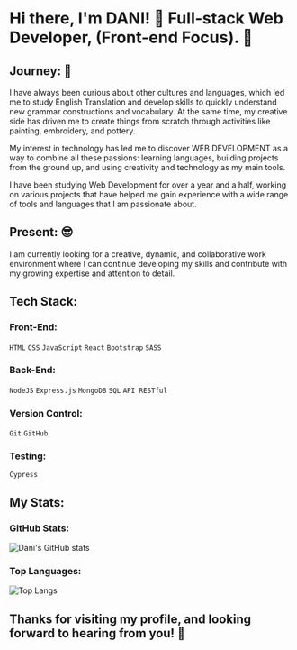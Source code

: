 # Hi there, I'm DANI! 👋 Full-stack Web Developer, (Front-end Focus). 🌌

## Journey: 🚀

I have always been curious about other cultures and languages, which led me to study English Translation and develop skills to quickly understand new grammar constructions and vocabulary. At the same time, my creative side has driven me to create things from scratch through activities like painting, embroidery, and pottery.

My interest in technology has led me to discover WEB DEVELOPMENT as a way to combine all these passions: learning languages, building projects from the ground up, and using creativity and technology as my main tools.

I have been studying Web Development for over a year and a half, working on various projects that have helped me gain experience with a wide range of tools and languages that I am passionate about.

## Present: 😎

I am currently looking for a creative, dynamic, and collaborative work environment where I can continue developing my skills and contribute with my growing expertise and attention to detail.

## Tech Stack:

### Front-End:
<code>HTML</code> <code>CSS</code> <code>JavaScript</code> <code>React</code> <code>Bootstrap</code> <code>SASS</code>

### Back-End:
<code>NodeJS</code> <code>Express.js</code> <code>MongoDB</code> <code>SQL</code> <code>API RESTful</code>

### Version Control:
<code>Git</code> <code>GitHub</code>

### Testing:
<code>Cypress</code>

## My Stats:

### GitHub Stats:

![Dani's GitHub stats](https://github-readme-stats.vercel.app/api?username=didonatodani&show_icons=true&hide_title=true&count_private=true&hide=prs&theme=radical)

### Top Languages:

![Top Langs](https://github-readme-stats.vercel.app/api/top-langs/?username=didonatodani&layout=compact&theme=radical)


## Thanks for visiting my profile, and looking forward to hearing from you! 🙌
